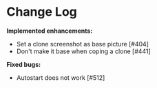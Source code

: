 # Change Log


**Implemented enhancements:**

- Set a clone screenshot as base picture [\#404]
- Don't make it base when coping a clone [\#441]

**Fixed bugs:**

- Autostart does not work [\#512]
